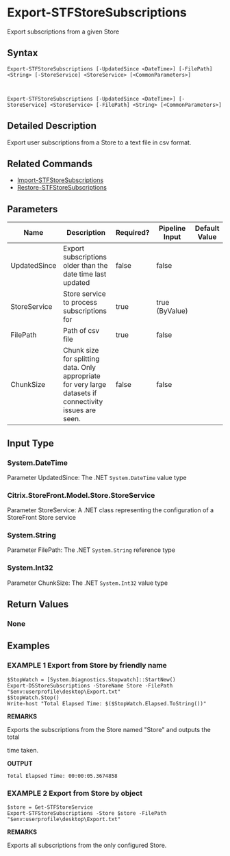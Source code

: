 ﻿# Export-STFStoreSubscriptions

Export subscriptions from a given Store

## Syntax

```
Export-STFStoreSubscriptions [-UpdatedSince <DateTime>] [-FilePath] <String> [-StoreService] <StoreService> [<CommonParameters>]



Export-STFStoreSubscriptions [-UpdatedSince <DateTime>] [-StoreService] <StoreService> [-FilePath] <String> [<CommonParameters>]
```

## Detailed Description

Export user subscriptions from a Store to a text file in csv format.

## Related Commands

* [Import-STFStoreSubscriptions](Import-STFStoreSubscriptions.md)
* [Restore-STFStoreSubscriptions](Restore-STFStoreSubscriptions.md)

## Parameters

| Name   | Description | Required? | Pipeline Input | Default Value |
| --- | --- | --- | --- | --- |
|UpdatedSince|Export subscriptions older than the date time last updated|false|false| |
|StoreService|Store service to process subscriptions for|true|true (ByValue)| |
|FilePath|Path of csv file|true|false| |
|ChunkSize|Chunk size for splitting data. Only appropriate for very large datasets if connectivity issues are seen.|false|false| |

## Input Type

### System.DateTime

Parameter UpdatedSince: The .NET `System.DateTime` value type

### Citrix.StoreFront.Model.Store.StoreService

Parameter StoreService: A .NET class representing the configuration of a StoreFront Store service

### System.String

Parameter FilePath: The .NET `System.String` reference type

### System.Int32

Parameter ChunkSize: The .NET `System.Int32` value type

## Return Values

### None

## Examples

### EXAMPLE 1 Export from Store by friendly name

```
$StopWatch = [System.Diagnostics.Stopwatch]::StartNew()
Export-DSStoreSubscriptions -StoreName Store -FilePath "$env:userprofile\desktop\Export.txt"
$StopWatch.Stop()
Write-host "Total Elapsed Time: $($StopWatch.Elapsed.ToString())"
```

**REMARKS**

Exports the subscriptions from the Store named "Store" and outputs the total 

time taken.

**OUTPUT**

```
Total Elapsed Time: 00:00:05.3674858
```

### EXAMPLE 2 Export from Store by object

```
$store = Get-STFStoreService
Export-STFStoreSubscriptions -Store $store -FilePath "$env:userprofile\desktop\Export.txt"
```

**REMARKS**

Exports all subscriptions from the only configured Store.
